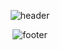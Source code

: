 <div align=center>
  
  ![header](https://capsule-render.vercel.app/api?type=wave&color=gradient&height=300&section=footer&text=Hi%20there%20👋&fontSize=90&section=footer)
  
  <!--

  ![Anurag's github stats](https://github-readme-stats.vercel.app/api?username=kaero313&show_icons=true&theme=radical)
  
  [![Top Langs](https://github-readme-stats.vercel.app/api/top-langs/?username=kaero313&layout=compact&theme=dracula)](https://github.com/kaero313)

  <div align=center><h2>📚 STACKS</h2></div>
    <img src="https://img.shields.io/badge/JAVA-007396?style=for-the-badge&logo=java&logoColor=white">
    <img src="https://img.shields.io/badge/Spring-6DB33F?style=for-the-badge&logo=Spring&logoColor=white">
    <br>
    <img src="https://img.shields.io/badge/oracle-F80000?style=for-the-badge&logo=oracle&logoColor=white">
    <img src="https://img.shields.io/badge/mysql-4479A1?style=for-the-badge&logo=mysql&logoColor=white">
    <img src="https://img.shields.io/badge/mariaDB-003545?style=for-the-badge&logo=mariaDB&logoColor=white">
    <br>
    <img src="https://img.shields.io/badge/javascript-F7DF1E?style=for-the-badge&logo=javascript&logoColor=black">
    <img src="https://img.shields.io/badge/jquery-0769AD?style=for-the-badge&logo=jquery&logoColor=white">
    <img src="https://img.shields.io/badge/html-E34F26?style=for-the-badge&logo=html5&logoColor=white">
    <img src="https://img.shields.io/badge/css-1572B6?style=for-the-badge&logo=css3&logoColor=white">
    <img src="https://img.shields.io/badge/bootstrap-7952B3?style=for-the-badge&logo=bootstrap&logoColor=white">
    <br>
    <img src="https://img.shields.io/badge/github-181717?style=for-the-badge&logo=github&logoColor=white">
    <img src="https://img.shields.io/badge/linux-FCC624?style=for-the-badge&logo=linux&logoColor=black">
    <img src="https://img.shields.io/badge/apache tomcat-F8DC75?style=for-the-badge&logo=apachetomcat&logoColor=white">
  
  <div align=center><h2>😎 경력</h2></div>
  <div align=left>
    <h4>Project</h4>  
    ㆍ ddddd(2015.01.01~2017.01.01) <br>
    ㆍ ddddd(2015.01.01~2017.01.01)


    
  </div>

  -->
    
  ![footer](https://capsule-render.vercel.app/api?type=wave&color=gradient&height=150&section=footer&fontSize=90)

</div>
